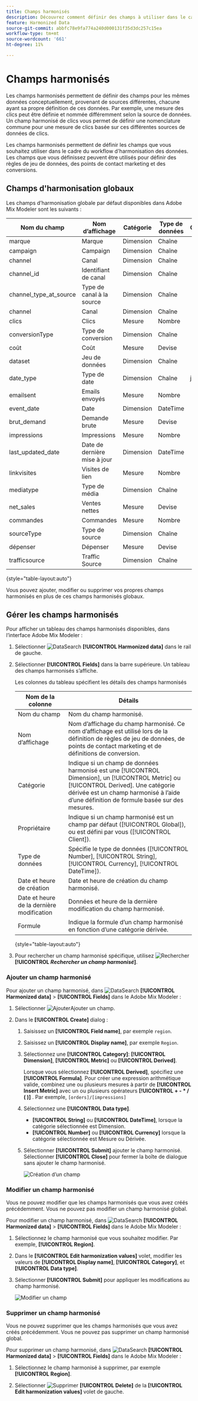```yaml
---
title: Champs harmonisés
description: Découvrez comment définir des champs à utiliser dans le cadre de l’harmonisation de vos données dans Adobe Mix Modeler.
feature: Harmonized Data
source-git-commit: abbfc78e9fa774a240d000131f35d3dc257c15ea
workflow-type: tm+mt
source-wordcount: '661'
ht-degree: 11%

---
```



# Champs harmonisés

Les champs harmonisés permettent de définir des champs pour les mêmes données conceptuellement, provenant de sources différentes, chacune ayant sa propre définition de ces données. Par exemple, une mesure des clics peut être définie et nommée différemment selon la source de données. Un champ harmonisé de clics vous permet de définir une nomenclature commune pour une mesure de clics basée sur ces différentes sources de données de clics.

Les champs harmonisés permettent de définir les champs que vous souhaitez utiliser dans le cadre du workflow d&#39;harmonisation des données. Les champs que vous définissez peuvent être utilisés pour définir des règles de jeu de données, des points de contact marketing et des conversions.

## Champs d&#39;harmonisation globaux

Les champs d’harmonisation globale par défaut disponibles dans Adobe Mix Modeler sont les suivants :


| Nom du champ | Nom d’affichage | Catégorie | Type de données | Commentaire |
| ---------------------- | ---------------------- | --------- | --------- | --------- |
| marque | Marque | Dimension | Chaîne |           |
| campaign | Campaign | Dimension | Chaîne |           |
| channel | Canal | Dimension | Chaîne |           |
| channel_id | Identifiant de canal | Dimension | Chaîne |           |
| channel_type_at_source | Type de canal à la source | Dimension | Chaîne |           |
| channel | Canal | Dimension | Chaîne |           |
| clics | Clics | Mesure | Nombre |           |
| conversionType | Type de conversion | Dimension | Chaîne |           |
| coût | Coût | Mesure | Devise |           |
| dataset | Jeu de données | Dimension | Chaîne |           |
| date_type | Type de date | Dimension | Chaîne | jour, semaine |
| emailsent | Emails envoyés | Mesure | Nombre |           |
| event_date | Date | Dimension | DateTime |           |
| brut_demand | Demande brute | Mesure | Devise |           |
| impressions | Impressions | Mesure | Nombre |           |
| last_updated_date | Date de dernière mise à jour | Dimension | DateTime |           |
| linkvisites | Visites de lien | Mesure | Nombre |           |
| mediatype | Type de média | Dimension | Chaîne |           |
| net_sales | Ventes nettes | Mesure | Devise |           |
| commandes | Commandes | Mesure | Nombre |           |
| sourceType | Type de source | Dimension | Chaîne |           |
| dépenser | Dépenser | Mesure | Devise |           |
| trafficsource | Traffic Source | Dimension | Chaîne |           |

{style="table-layout:auto"}

Vous pouvez ajouter, modifier ou supprimer vos propres champs harmonisés en plus de ces champs harmonisés globaux.

## Gérer les champs harmonisés

Pour afficher un tableau des champs harmonisés disponibles, dans l’interface Adobe Mix Modeler :

1. Sélectionner ![DataSearch](../assets/icons/DataCheck.svg) **[!UICONTROL Harmonized data]** dans le rail de gauche.

1. Sélectionner **[!UICONTROL Fields]** dans la barre supérieure. Un tableau des champs harmonisés s’affiche.

   Les colonnes du tableau spécifient les détails des champs harmonisés

   | Nom de la colonne | Détails |
   | ---------------------- | ----------|
   | Nom du champ | Nom du champ harmonisé. |
   | Nom d’affichage | Nom d’affichage du champ harmonisé. Ce nom d’affichage est utilisé lors de la définition de règles de jeu de données, de points de contact marketing et de définitions de conversion. |
   | Catégorie | Indique si un champ de données harmonisé est une [!UICONTROL Dimension], un [!UICONTROL Metric] ou [!UICONTROL Derived]. Une catégorie dérivée est un champ harmonisé à l’aide d’une définition de formule basée sur des mesures. |
   | Propriétaire | Indique si un champ harmonisé est un champ par défaut ([!UICONTROL Global]), ou est défini par vous ([!UICONTROL Client]). |
   | Type de données | Spécifie le type de données ([!UICONTROL Number], [!UICONTROL String], [!UICONTROL Currency], [!UICONTROL DateTime]). |
   | Date et heure de création | Date et heure de création du champ harmonisé. |
   | Date et heure de la dernière modification | Données et heure de la dernière modification du champ harmonisé. |
   | Formule | Indique la formule d’un champ harmonisé en fonction d’une catégorie dérivée. |

   {style="table-layout:auto"}

1. Pour rechercher un champ harmonisé spécifique, utilisez ![Rechercher](../assets/icons/Search.svg) **[!UICONTROL *Rechercher un champ harmonisé&#x200B;*]**.




### Ajouter un champ harmonisé

Pour ajouter un champ harmonisé, dans ![DataSearch](../assets/icons/DataCheck.svg) **[!UICONTROL Harmonized data]** > **[!UICONTROL Fields]** dans le Adobe Mix Modeler :

1. Sélectionner ![Ajouter](../assets/icons/AddCircle.svg)Ajouter un champ.

1. Dans le **[!UICONTROL Create]** dialog :

   1. Saisissez un **[!UICONTROL Field name]**, par exemple `region`.
   1. Saisissez un **[!UICONTROL Display name]**, par exemple `Region`.
   1. Sélectionnez une **[!UICONTROL Category]**: **[!UICONTROL Dimension]**, **[!UICONTROL Metric]** ou **[!UICONTROL Derived]**.

      Lorsque vous sélectionnez **[!UICONTROL Derived]**, spécifiez une **[!UICONTROL Formula]**. Pour créer une expression arithmétique valide, combinez une ou plusieurs mesures à partir de **[!UICONTROL Insert Metric]** avec un ou plusieurs opérateurs **[!UICONTROL + - * / ( )]** . Par exemple, `[orders]/[impressions]`

   1. Sélectionnez une **[!UICONTROL Data type]**.

      - **[!UICONTROL String]** ou **[!UICONTROL DateTime]**, lorsque la catégorie sélectionnée est Dimension.
      - **[!UICONTROL Number]** ou **[!UICONTROL Currency]** lorsque la catégorie sélectionnée est Mesure ou Dérivée.

   1. Sélectionner **[!UICONTROL Submit]** ajouter le champ harmonisé. Sélectionner **[!UICONTROL Close]** pour fermer la boîte de dialogue sans ajouter le champ harmonisé.

      ![Création d’un champ](../assets/create-field.png)


### Modifier un champ harmonisé

Vous ne pouvez modifier que les champs harmonisés que vous avez créés précédemment. Vous ne pouvez pas modifier un champ harmonisé global.

Pour modifier un champ harmonisé, dans ![DataSearch](../assets/icons/DataCheck.svg) **[!UICONTROL Harmonized data]** > **[!UICONTROL Fields]** dans le Adobe Mix Modeler :

1. Sélectionnez le champ harmonisé que vous souhaitez modifier. Par exemple, **[!UICONTROL Region]**.

1. Dans le **[!UICONTROL Edit harmonization values]** volet, modifier les valeurs de **[!UICONTROL Display name]**, **[!UICONTROL Category]**, et **[!UICONTROL Data type]**.

1. Sélectionner **[!UICONTROL Submit]** pour appliquer les modifications au champ harmonisé.

   ![Modifier un champ](../assets/edit-field.png)

### Supprimer un champ harmonisé

Vous ne pouvez supprimer que les champs harmonisés que vous avez créés précédemment. Vous ne pouvez pas supprimer un champ harmonisé global.

Pour supprimer un champ harmonisé, dans ![DataSearch](../assets/icons/DataCheck.svg) **[!UICONTROL Harmonized data]** > **[!UICONTROL Fields]** dans le Adobe Mix Modeler :

1. Sélectionnez le champ harmonisé à supprimer, par exemple **[!UICONTROL Region]**.

1. Sélectionner ![Supprimer](../assets/icons/Delete.svg) **[!UICONTROL Delete]** de la **[!UICONTROL Edit harmonization values]** volet de gauche.



